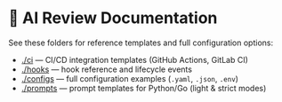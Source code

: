# 📘 AI Review Documentation

See these folders for reference templates and full configuration options:

- [./ci](./ci) — CI/CD integration templates (GitHub Actions, GitLab CI)
- [./hooks](./hooks) — hook reference and lifecycle events
- [./configs](./configs) — full configuration examples (`.yaml`, `.json`, `.env`)
- [./prompts](./prompts) — prompt templates for Python/Go (light & strict modes)